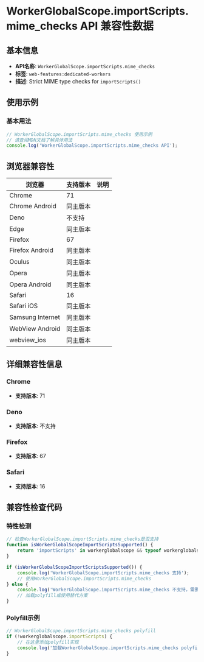 # WorkerGlobalScope.importScripts.mime_checks API 兼容性数据

## 基本信息

- **API名称**: `WorkerGlobalScope.importScripts.mime_checks`
- **标签**: `web-features:dedicated-workers`
- **描述**: Strict MIME type checks for `importScripts()`

## 使用示例

### 基本用法

```javascript
// WorkerGlobalScope.importScripts.mime_checks 使用示例
// 请查阅MDN文档了解具体用法
console.log('WorkerGlobalScope.importScripts.mime_checks API');
```

## 浏览器兼容性

| 浏览器 | 支持版本 | 说明 |
|--------|----------|------|
| Chrome | 71 |  |
| Chrome Android | 同主版本 |  |
| Deno | 不支持 |  |
| Edge | 同主版本 |  |
| Firefox | 67 |  |
| Firefox Android | 同主版本 |  |
| Oculus | 同主版本 |  |
| Opera | 同主版本 |  |
| Opera Android | 同主版本 |  |
| Safari | 16 |  |
| Safari iOS | 同主版本 |  |
| Samsung Internet | 同主版本 |  |
| WebView Android | 同主版本 |  |
| webview_ios | 同主版本 |  |

## 详细兼容性信息

### Chrome

- **支持版本**: 71

### Deno

- **支持版本**: 不支持

### Firefox

- **支持版本**: 67

### Safari

- **支持版本**: 16

## 兼容性检查代码

### 特性检测

```javascript
// 检查WorkerGlobalScope.importScripts.mime_checks是否支持
function isWorkerGlobalScopeImportScriptsSupported() {
    return 'importScripts' in workerglobalscope && typeof workerglobalscope.importScripts === 'function';
}

if (isWorkerGlobalScopeImportScriptsSupported()) {
    console.log('WorkerGlobalScope.importScripts.mime_checks 支持');
    // 使用WorkerGlobalScope.importScripts.mime_checks
} else {
    console.log('WorkerGlobalScope.importScripts.mime_checks 不支持，需要polyfill');
    // 加载polyfill或使用替代方案
}
```

### Polyfill示例

```javascript
// WorkerGlobalScope.importScripts.mime_checks polyfill
if (!workerglobalscope.importScripts) {
    // 在这里添加polyfill实现
    console.log('加载WorkerGlobalScope.importScripts.mime_checks polyfill');
}
```

